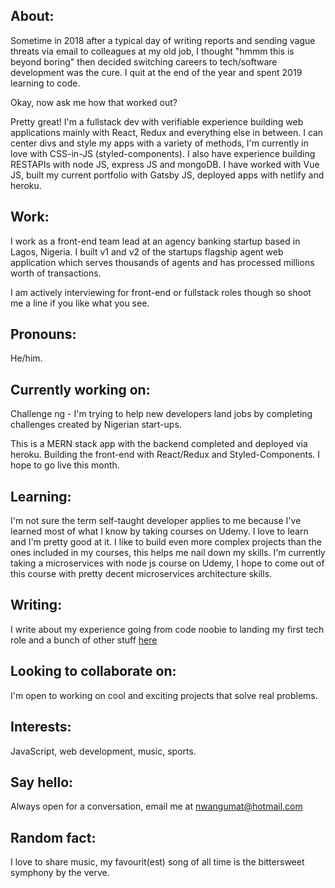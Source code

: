 ## About:
Sometime in 2018 after a typical day of writing reports and sending vague threats via email to colleagues at my old job, I thought "hmmm this is beyond boring" then decided switching careers to tech/software development was the cure. I quit at the end of the year and spent 2019 learning to code.

Okay, now ask me how that worked out?

Pretty great! I'm a fullstack dev with verifiable experience building web applications mainly with React, Redux and everything else in between. I can center divs and style my apps with a variety of methods, I'm currently in love with CSS-in-JS (styled-components). I also have experience building RESTAPIs with node JS, express JS and mongoDB. I have worked with Vue JS, built my current portfolio with Gatsby JS, deployed apps with netlify and heroku.

## Work:
I work as a front-end team lead at an agency banking startup based in Lagos, Nigeria. I built v1 and v2 of the startups flagship agent web application which serves thousands of agents and has processed millions worth of transactions.

I am actively interviewing for front-end or fullstack roles though so shoot me a line if you like what you see.

## Pronouns:
He/him.

## Currently working on:
Challenge ng - I'm trying to help new developers land jobs by completing challenges created by Nigerian start-ups.

This is a MERN stack app with the backend completed and deployed via heroku. Building the front-end with React/Redux and Styled-Components. I hope to go live this month.

## Learning:
I'm not sure the term self-taught developer applies to me because I've learned most of what I know by taking courses on Udemy. I love to learn and I'm pretty good at it. I like to build even more complex projects than the ones included in my courses, this helps me nail down my skills. I'm currently taking a microservices with node js course on Udemy, I hope to come out of this course with pretty decent microservices architecture skills.

## Writing:
I write about my experience going from code noobie to landing my first tech role and a bunch of other stuff [here](https://nwanguma.medium.com/)

## Looking to collaborate on:
I'm open to working on cool and exciting projects that solve real problems.

## Interests:
JavaScript, web development, music, sports.

## Say hello:
Always open for a conversation, email me at nwangumat@hotmail.com

## Random fact:
I love to share music, my favourit(est) song of all time is the bittersweet symphony by the verve.
